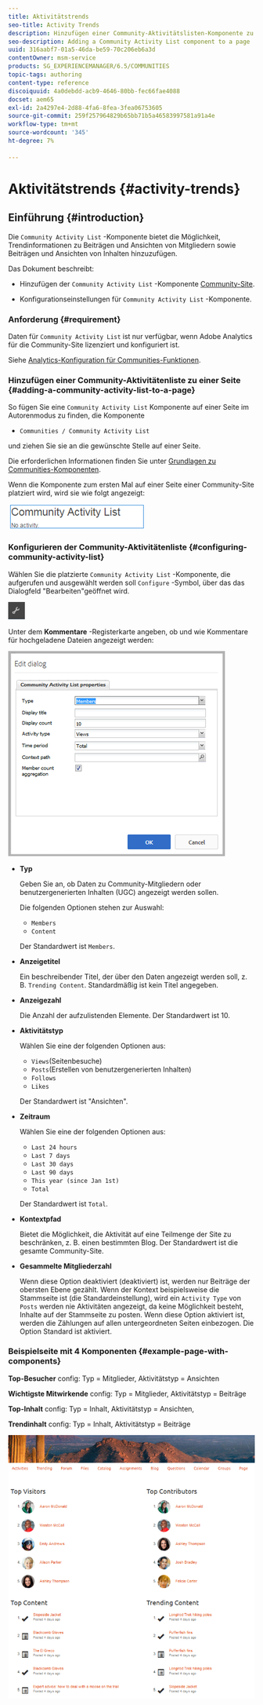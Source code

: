 ```yaml
---
title: Aktivitätstrends
seo-title: Activity Trends
description: Hinzufügen einer Community-Aktivitätslisten-Komponente zu einer Seite
seo-description: Adding a Community Activity List component to a page
uuid: 316aabf7-01a5-46da-be59-70c206eb6a3d
contentOwner: msm-service
products: SG_EXPERIENCEMANAGER/6.5/COMMUNITIES
topic-tags: authoring
content-type: reference
discoiquuid: 4a0debdd-acb9-4646-80bb-fec66fae4088
docset: aem65
exl-id: 2a4297e4-2d88-4fa6-8fea-3fea06753605
source-git-commit: 259f257964829b65bb71b5a46583997581a91a4e
workflow-type: tm+mt
source-wordcount: '345'
ht-degree: 7%

---
```


# Aktivitätstrends {#activity-trends}

## Einführung {#introduction}

Die `Community Activity List` -Komponente bietet die Möglichkeit, Trendinformationen zu Beiträgen und Ansichten von Mitgliedern sowie Beiträgen und Ansichten von Inhalten hinzuzufügen.

Das Dokument beschreibt:

* Hinzufügen der `Community Activity List` -Komponente [Community-Site](/help/communities/overview.md#community-sites).

* Konfigurationseinstellungen für `Community Activity List` -Komponente.

### Anforderung {#requirement}

Daten für `Community Activity List` ist nur verfügbar, wenn Adobe Analytics für die Community-Site lizenziert und konfiguriert ist.

Siehe [Analytics-Konfiguration für Communities-Funktionen](/help/communities/analytics.md).

### Hinzufügen einer Community-Aktivitätenliste zu einer Seite {#adding-a-community-activity-list-to-a-page}

So fügen Sie eine `Community Activity List` Komponente auf einer Seite im Autorenmodus zu finden, die Komponente

* `Communities / Community Activity List`

und ziehen Sie sie an die gewünschte Stelle auf einer Seite.

Die erforderlichen Informationen finden Sie unter [Grundlagen zu Communities-Komponenten](/help/communities/basics.md).

Wenn die Komponente zum ersten Mal auf einer Seite einer Community-Site platziert wird, wird sie wie folgt angezeigt:

![community-activity](assets/community-activity.png)

### Konfigurieren der Community-Aktivitätenliste  {#configuring-community-activity-list}

Wählen Sie die platzierte `Community Activity List` -Komponente, die aufgerufen und ausgewählt werden soll `Configure` -Symbol, über das das Dialogfeld &quot;Bearbeiten&quot;geöffnet wird.

![konfigurieren](assets/configure-new.png)

Unter dem **Kommentare** -Registerkarte angeben, ob und wie Kommentare für hochgeladene Dateien angezeigt werden:

![Eigenschaften](assets/activity-list-properties.png)

* **Typ**

  Geben Sie an, ob Daten zu Community-Mitgliedern oder benutzergenerierten Inhalten (UGC) angezeigt werden sollen.

  Die folgenden Optionen stehen zur Auswahl:

   * `Members`
   * `Content`

  Der Standardwert ist `Members`.

* **Anzeigetitel**

  Ein beschreibender Titel, der über den Daten angezeigt werden soll, z. B. `Trending Content`.
Standardmäßig ist kein Titel angegeben.

* **Anzeigezahl**

  Die Anzahl der aufzulistenden Elemente.
Der Standardwert ist 10.

* **Aktivitätstyp**

  Wählen Sie eine der folgenden Optionen aus:

   * `Views`(Seitenbesuche)
   * `Posts`(Erstellen von benutzergenerierten Inhalten)
   * `Follows`
   * `Likes`

  Der Standardwert ist &quot;Ansichten&quot;.

* **Zeitraum**

  Wählen Sie eine der folgenden Optionen aus:

   * `Last 24 hours`
   * `Last 7 days`
   * `Last 30 days`
   * `Last 90 days`
   * `This year (since Jan 1st)`
   * `Total`

  Der Standardwert ist `Total`.

* **Kontextpfad**

  Bietet die Möglichkeit, die Aktivität auf eine Teilmenge der Site zu beschränken, z. B. einen bestimmten Blog.
Der Standardwert ist die gesamte Community-Site.

* **Gesammelte Mitgliederzahl**

  Wenn diese Option deaktiviert (deaktiviert) ist, werden nur Beiträge der obersten Ebene gezählt. Wenn der Kontext beispielsweise die Stammseite ist (die Standardeinstellung), wird ein `Activity Type` von `Posts` werden nie Aktivitäten angezeigt, da keine Möglichkeit besteht, Inhalte auf der Stammseite zu posten. Wenn diese Option aktiviert ist, werden die Zählungen auf allen untergeordneten Seiten einbezogen.
Die Option Standard ist aktiviert.

### Beispielseite mit 4 Komponenten {#example-page-with-components}

**Top-Besucher** config: Typ = Mitglieder, Aktivitätstyp = Ansichten

**Wichtigste Mitwirkende** config: Typ = Mitglieder, Aktivitätstyp = Beiträge

**Top-Inhalt** config: Typ = Inhalt, Aktivitätstyp = Ansichten,

**Trendinhalt** config: Typ = Inhalt, Aktivitätstyp = Beiträge

![Komponenten](assets/activity-list-components.png)
